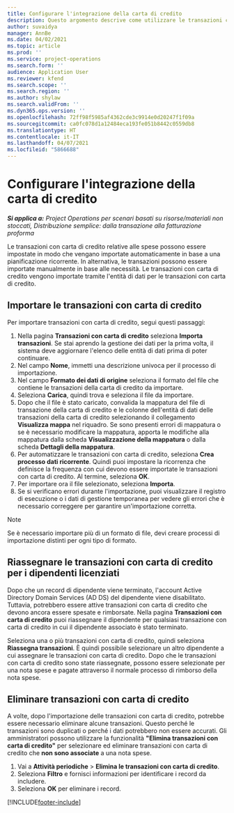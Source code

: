 ```yaml
---
title: Configurare l'integrazione della carta di credito
description: Questo argomento descrive come utilizzare le transazioni con carta di credito correlate alle spese.
author: suvaidya
manager: AnnBe
ms.date: 04/02/2021
ms.topic: article
ms.prod: ''
ms.service: project-operations
ms.search.form: ''
audience: Application User
ms.reviewer: kfend
ms.search.scope: ''
ms.search.region: ''
ms.author: shylaw
ms.search.validFrom: ''
ms.dyn365.ops.version: ''
ms.openlocfilehash: 72ff98f5985af4362cde3c9914e0d20247f1f09a
ms.sourcegitcommit: ca0fc078d1a12484eca193fe051b8442c0559db8
ms.translationtype: HT
ms.contentlocale: it-IT
ms.lasthandoff: 04/07/2021
ms.locfileid: "5866688"
---
```

# <a name="set-up-credit-card-integration"></a>Configurare l'integrazione della carta di credito

_**Si applica a:** Project Operations per scenari basati su risorse/materiali non stoccati, Distribuzione semplice: dalla transazione alla fatturazione proforma_

Le transazioni con carta di credito relative alle spese possono essere impostate in modo che vengano importate automaticamente in base a una pianificazione ricorrente. In alternativa, le transazioni possono essere importate manualmente in base alle necessità. Le transazioni con carta di credito vengono importate tramite l'entità di dati per le transazioni con carta di credito.

## <a name="import-credit-card-transactions"></a>Importare le transazioni con carta di credito

Per importare transazioni con carta di credito, segui questi passaggi:

1. Nella pagina **Transazioni con carta di credito** seleziona **Importa transazioni**. Se stai aprendo la gestione dei dati per la prima volta, il sistema deve aggiornare l'elenco delle entità di dati prima di poter continuare.
2. Nel campo **Nome**, immetti una descrizione univoca per il processo di importazione.
3. Nel campo **Formato dei dati di origine** seleziona il formato del file che contiene le transazioni della carta di credito da importare.
4. Seleziona **Carica**, quindi trova e seleziona il file da importare.
5. Dopo che il file è stato caricato, convalida la mappatura del file di transazione della carta di credito e le colonne dell'entità di dati delle transazioni della carta di credito selezionando il collegamento **Visualizza mappa** nel riquadro. Se sono presenti errori di mappatura o se è necessario modificare la mappatura, apporta le modifiche alla mappatura dalla scheda **Visualizzazione della mappatura** o dalla scheda **Dettagli della mappatura**.
6. Per automatizzare le transazioni con carta di credito, seleziona **Crea processo dati ricorrente**. Quindi puoi impostare la ricorrenza che definisce la frequenza con cui devono essere importate le transazioni con carta di credito. Al termine, seleziona **OK**.
7. Per importare ora il file selezionato, seleziona **Importa**.
8. Se si verificano errori durante l'importazione, puoi visualizzare il registro di esecuzione o i dati di gestione temporanea per vedere gli errori che è necessario correggere per garantire un'importazione corretta.

> [!NOTE]
> Se è necessario importare più di un formato di file, devi creare processi di importazione distinti per ogni tipo di formato.

## <a name="reassign-the-credit-card-transactions-for-terminated-employees"></a>Riassegnare le transazioni con carta di credito per i dipendenti licenziati

Dopo che un record di dipendente viene terminato, l'account Active Directory Domain Services (AD DS) del dipendente viene disabilitato. Tuttavia, potrebbero essere attive transazioni con carta di credito che devono ancora essere spesate e rimborsate. Nella pagina **Transazioni con carta di credito** puoi riassegnare il dipendente per qualsiasi transazione con carta di credito in cui il dipendente associato è stato terminato.

Seleziona una o più transazioni con carta di credito, quindi seleziona **Riassegna transazioni**. È quindi possibile selezionare un altro dipendente a cui assegnare le transazioni con carta di credito. Dopo che le transazioni con carta di credito sono state riassegnate, possono essere selezionate per una nota spese e pagate attraverso il normale processo di rimborso della nota spese.

## <a name="delete-credit-card-transactions"></a>Eliminare transazioni con carta di credito 

A volte, dopo l'importazione delle transazioni con carta di credito, potrebbe essere necessario eliminare alcune transazioni. Questo perché le transazioni sono duplicati o perché i dati potrebbero non essere accurati. Gli amministratori possono utilizzare la funzionalità **"Elimina transazioni con carta di credito"** per selezionare ed eliminare transazioni con carta di credito che **non sono associate** a una nota spese. 

1. Vai a **Attività periodiche** > **Elimina le transazioni con carta di credito**.
2. Seleziona **Filtro** e fornisci informazioni per identificare i record da includere.
3. Seleziona **OK** per eliminare i record. 

[!INCLUDE[footer-include](../includes/footer-banner.md)]

